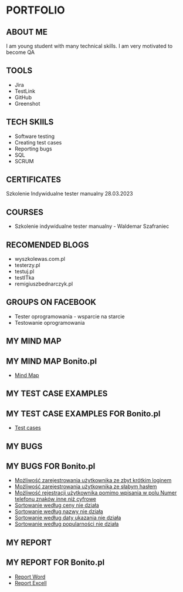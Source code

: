 # PORTFOLIO
## ABOUT ME
I am young student with many technical skills. I am very motivated to become QA
## TOOLS
* Jira
* TestLink
* GitHub
* Greenshot
## TECH SKIILS
* Software testing
* Creating test cases
* Reporting bugs
* SQL
* SCRUM
## CERTIFICATES
Szkolenie Indywidualne tester manualny 28.03.2023
## COURSES
* Szkolenie indywidualne tester manualny - Waldemar Szafraniec
## RECOMENDED BLOGS
* wyszkolewas.com.pl
* testerzy.pl
* testuj.pl
* testITka
* remigiuszbednarczyk.pl
## GROUPS ON FACEBOOK
* Tester oprogramowania - wsparcie na starcie
* Testowanie oprogramowania
## MY MIND MAP
## MY MIND MAP Bonito.pl
* [Mind Map](https://drive.google.com/file/d/12IWJLKn2bU7sP1jvGpziHbCDc_mxkB3N/view?usp=sharing)
## MY TEST CASE EXAMPLES
## MY TEST CASE EXAMPLES FOR Bonito.pl
* [Test cases](https://drive.google.com/file/d/10yfOcSkhnIy6G3Ev6mOWyDxpZlK89UwM/view?usp=sharing)
## MY BUGS
## MY BUGS FOR Bonito.pl
* [Możliwość zarejestrowania użytkownika ze zbyt krótkim loginem](https://drive.google.com/file/d/198PyN_bbI0q1cfjKJO6LrDHu0P-MVS1p/view?usp=sharing)
* [Możliwość zarejestrowania użytkownika ze słabym hasłem](https://drive.google.com/file/d/170COKm_JFxTjz_Ezcszm2PyFXmsdTblR/view?usp=sharing)
* [Możliwość rejestracji użytkownika pomimo wpisania w polu Numer telefonu znaków inne niż cyfrowe](https://drive.google.com/file/d/1pFX0VVnpDg0iXXitPgkSslkGl-hv-iXB/view?usp=sharing)
* [Sortowanie według ceny nie działa](https://drive.google.com/file/d/1rSbz1Dp4yIrgDUFPd9hZ2iMzzUHkSuA-/view?usp=sharing)
* [Sortowanie według nazwy nie działa](https://drive.google.com/file/d/1zTJClo8CoJupLWFTZRXIG5mlx5GLW2XN/view?usp=sharing)
* [Sortowanie według daty ukazania nie działa](https://drive.google.com/file/d/18iDutOZ8pxprh4grfqMsZW0YJs2wWpvZ/view?usp=sharing)
* [Sortowanie według popularności nie działa](https://drive.google.com/file/d/1ZE2GKQ-8TG6zFjltqSQLQv3MMlXtbZ4M/view?usp=sharing)
## MY REPORT
## MY REPORT FOR Bonito.pl
* [Report Word](https://docs.google.com/document/d/1nMoQd_B3xyZfsFGMRX8g4x5TjFzwp4ph/edit?usp=sharing&ouid=112637540613295034109&rtpof=true&sd=true)
* [Report Excell](https://docs.google.com/spreadsheets/d/1lusfqyQRNB-xOYT37ajgBkq4SYkmKQFp/edit?usp=sharing&ouid=112637540613295034109&rtpof=true&sd=true)

